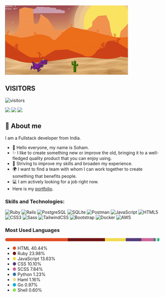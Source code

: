![Animated Dino Banner](https://raw.githubusercontent.com/ludi317/dino-game/main/images/dino-game-2.gif)

## VISITORS
![visitors](https://visitor-badge.laobi.icu/badge?page_id=sh1yuu.sh1yuu)

[![](https://img.shields.io/badge/Telegram-0088cc?style=for-the-badge&logo=telegram&logoColor=white)](https://t.me/sh1yuu)
[![](https://img.shields.io/badge/LinkedIn-0077B5?style=for-the-badge&logo=linkedin&logoColor=white)](https://www.linkedin.com/in/sh1yuu/)
[![](https://img.shields.io/badge/Instagram-E1306C?style=for-the-badge&logo=instagram&logoColor=white)](https://github.com/sohamchavan07)

## 💬 About me

I am a Fullstack developer from India.

- 👋 Hello everyone, my name is Soham.
- ✨ I like to create something new or improve the old, bringing it to a well-fledged quality product that you can enjoy using.
- 🚀 Striving to improve my skills and broaden my experience.
- 🌍 I want to find a team with whom I can work together to create something that benefits people.
- 💻 I am actively looking for a job right now.
- Here is my [portfolio](https://sohamchavan3d.vercel.app/).

### Skills and Technologies:

<img src="https://img.shields.io/badge/Ruby-CC342D?style=for-the-badge&logo=ruby&logoColor=white" alt="Ruby" />
<img src="https://img.shields.io/badge/Rails-CC0000?style=for-the-badge&logo=rubyonrails&logoColor=white" alt="Rails" />
<img src="https://img.shields.io/badge/PostgreSQL-316192?style=for-the-badge&logo=postgresql&logoColor=white" alt="PostgreSQL" />
<img src="https://img.shields.io/badge/SQLite-07405E?style=for-the-badge&logo=sqlite&logoColor=white" alt="SQLite" />
<img src="https://img.shields.io/badge/Postman-FF6C37?style=for-the-badge&logo=postman&logoColor=white" alt="Postman" />
<img src="https://img.shields.io/badge/JavaScript-323330?style=for-the-badge&logo=javascript&logoColor=F7DF1E" alt="JavaScript" />
<img src="https://img.shields.io/badge/HTML5-E34F26?style=for-the-badge&logo=html5&logoColor=white" alt="HTML5" />
<img src="https://img.shields.io/badge/CSS3-1572B6?style=for-the-badge&logo=css3&logoColor=white" alt="CSS3" />
<img src="https://img.shields.io/badge/Sass-CC6699?style=for-the-badge&logo=sass&logoColor=white" alt="Sass" />
<img src="https://img.shields.io/badge/Tailwind_CSS-38B2AC?style=for-the-badge&logo=tailwind-css&logoColor=white" alt="TailwindCSS" />
<img src="https://img.shields.io/badge/Bootstrap-563D7C?style=for-the-badge&logo=bootstrap&logoColor=white" alt="Bootstrap" />
<img src="https://img.shields.io/badge/Docker-2CA5E0?style=for-the-badge&logo=docker&logoColor=white" alt="Docker" />
<img src="https://img.shields.io/badge/Amazon_AWS-FF9900?style=for-the-badge&logo=amazonaws&logoColor=white" alt="AWS" />

### Most Used Languages

<div style="height: 10px; width: 100%; background: linear-gradient(to right, 
#E34F26 0%, #E34F26 40.44%, 
#701516 40.44%, #701516 64.42%, 
#F0DB4F 64.42%, #F0DB4F 78.05%, 
#563D7C 78.05%, #563D7C 88.15%, 
#CD6799 88.15%, #CD6799 95.99%, 
#3572A5 95.99%, #3572A5 97.22%, 
#EADF8F 97.22%, #EADF8F 98.38%, 
#00ADD8 98.38%, #00ADD8 99.35%, 
#89E051 99.35%, #89E051 100%); border-radius: 5px;"></div>

- <span style="color: #E34F26;">●</span> HTML 40.44%
- <span style="color: #701516;">●</span> Ruby 23.98%
- <span style="color: #F0DB4F;">●</span> JavaScript 13.63%
- <span style="color: #563D7C;">●</span> CSS 10.10%
- <span style="color: #CD6799;">●</span> SCSS 7.84%
- <span style="color: #3572A5;">●</span> Python 1.23%
- <span style="color: #EADF8F;">●</span> Haml 1.16%
- <span style="color: #00ADD8;">●</span> Go 0.97%
- <span style="color: #89E051;">●</span> Shell 0.60%
